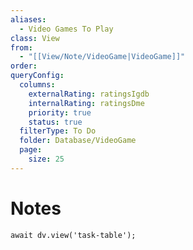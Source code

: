 ```yaml
---
aliases:
  - Video Games To Play
class: View
from:
  - "[[View/Note/VideoGame|VideoGame]]"
order: 
queryConfig:
  columns:
    externalRating: ratingsIgdb
    internalRating: ratingsDme
    priority: true
    status: true
  filterType: To Do
  folder: Database/VideoGame
  page:
    size: 25
---
```

# Notes

```dataviewjs
await dv.view('task-table');
```
